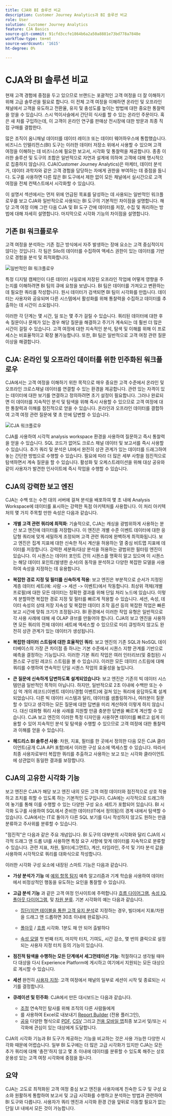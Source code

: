 ```yaml
---
title: CJA와 BI 솔루션 비교
description: Customer Journey Analytics과 BI 솔루션 비교
role: User
solution: Customer Journey Analytics
feature: CJA Basics
source-git-commit: 91cfd3ccfe1864b6a2a50a8881e73bd778a7848e
workflow-type: tm+mt
source-wordcount: '1615'
ht-degree: 0%

---
```



# CJA와 BI 솔루션 비교

현재 고객 경험에 중점을 두고 있으므로 브랜드는 포괄적인 고객 여정을 더 잘 이해하기 위해 고급 솔루션을 필요로 합니다. 이 전체 고객 여정을 이해하면 온라인 및 오프라인 채널에서 고객을 유도하고 전환율, 유지 및 충성도를 높이는 방법에 대한 중요한 통찰력을 얻을 수 있습니다. 스시 먹이사슬에서 간단히 식사를 할 수 있는 온라인 주문이다. 혹은 새 차를 구입하는데, 이 고객이 온라인 연구를 판매상 전시장에 대한 방문과 최종 직접 구매를 결합한다.

많은 조직이 옴니채널 데이터를 데이터 레이크 또는 데이터 웨어하우스에 통합했습니다. 비즈니스 인텔리전스(BI) 도구는 이러한 데이터 저장소 위에서 사용할 수 있으며 고객 여정을 이해하는 데 비즈니스에 필요한 보고서, 시각화 및 통찰력을 제공합니다. 종종 이러한 솔루션 및 도구의 조합은 일반적으로 자연과 설계에 의하며 고객에 대해 명시적으로 집중하지 않습니다. CJA(Customer Journey Analytics)은 마케터, 데이터 분석가, 데이터 과학자와 같은 고객 경험을 담당하는 자에게 권한을 부여하는 데 중점을 둡니다. 도구를 사용하면 다른 많은 BI 도구에서 제한 없이 모든 채널에서 실시간으로 고객 여정을 전체 컨텍스트에서 시각화할 수 있습니다.

이 설명서 섹션에서는 먼저 위에 언급된 목표를 달성하는 데 사용되는 일반적인 워크플로우를 보고 CJA와 일반적으로 사용되는 BI 도구의 기본적인 차이점을 설명합니다. 해당 고객 여정 이해 그런 다음 CJA 및 BI 도구 간에 데이터를 저장, 수집 및 쿼리하는 방법에 대해 자세히 설명합니다. 마지막으로 시각화 기능의 차이점을 설명합니다.

## 기존 BI 워크플로우

고객 여정을 분석하는 기존 접근 방식에서 자주 발생하는 장애 요소는 고객 중심적이지 않다는 것입니다. 각 팀은 Silo의 데이터를 수집하여 액세스 권한이 있는 데이터를 기반으로 경험을 분석 및 최적화합니다.

![일반적인 BI 워크플로우](./assets/biworkflow.png)

특정 디지털 캠페인이 다른 데이터 사일로에 저장된 오프라인 작업에 어떻게 영향을 주는지를 이해하려면 BI 팀의 큐에 요청을 보냅니다. BI 팀은 데이터를 가져오고 변환하는 데 필요한 쿼리를 작성합니다. 원시 데이터가 검색되면 BI 팀이 시각화를 만듭니다. 데이터는 사용자와 공유되며 다른 시스템에서 활성화를 위해 통찰력을 수집하고 데이터를 추출하는 데 시간이 소요됩니다.

이러한 각 단계는 몇 시간, 일 또는 몇 주가 걸릴 수 있습니다. 쿼리된 데이터에 대한 후속 질문이나 문제가 있는 경우 해당 질문을 해결하고 주기가 계속되는 데 훨씬 더 많은 시간이 걸릴 수 있습니다. 고객 여정에 대한 지속적인 분석, 탐색 및 이해를 위해 이 프로세스는 비효율적이고 확장 불가능합니다. 또한, BI 팀은 일반적으로 고객 여정 관련 질문 이상을 해결합니다.

## CJA: 온라인 및 오프라인 데이터를 위한 민주화된 워크플로우

CJA에서는 고객 여정을 이해하기 위한 목적으로 매우 중요한 고객 수준에서 온라인 및 오프라인 크로스채널 데이터를 연결할 수 있는 환경을 제공합니다. 관련 있는 자격이 있는 데이터에 대한 보기를 연결하고 정의하려면 초기 설정이 필요합니다. 그러나 완료되면 이 데이터를 지속적인 분석 및 탐색을 위해 즉시 사용할 수 있으므로 고객 여정에 대한 통찰력과 이해를 점진적으로 얻을 수 있습니다. 온라인과 오프라인 데이터를 결합하여 고객 여정 관련 질문에 몇 초 안에 답변할 수 있습니다.

![CJA 워크플로우](./assets/cjaworkflow.png)

CJA를 사용하여 시각적 analysis workspace 환경을 사용하여 질문하고 즉시 통찰력을 얻을 수 있습니다. SQL 코드가 없어도 크로스 채널 데이터 및 보고서를 즉시 사용할 수 있습니다. 추가 쿼리 및 분석은 UI에서 완전히 상관 관계가 있는 데이터를 드래그하여 놓는 간단한 방법으로 수행할 수 있습니다. 필요에 따라 더 많은 세부 사항을 점진적으로 탐색하면서 계속 질문을 할 수 있습니다. 활성화 및 오케스트레이션을 위해 대상 공유와 같이 사용자가 발견한 인사이트에 즉시 작업을 수행할 수 있습니다.

## CJA의 강력한 보고 엔진

CJA는 수백 또는 수천 대의 서버에 걸쳐 분석을 배포하여 몇 초 내에 Analysis Workspace에 데이터를 표시하는 강력한 독점 아키텍처를 사용합니다. 이 처리 아키텍처의 몇 가지 주목할 만한 속성은 다음과 같습니다.

* **개별 고객 관련 쿼리에 최적화**: 기술적으로, CJA는 캐싱을 광범위하게 사용하는 분산 보고 엔진에 데이터를 저장합니다. 이 엔진은 개별 수준 이벤트 데이터에 대한 응답형 쿼리에 맞게 세밀하게 조정되며 고객 관련 쿼리에 완벽하게 최적화됩니다. 보고 엔진은 집계 지표에 대한 신속한 적시 계산을 허용하는 열 중심 비트맵 지표에 데이터를 저장합니다. 강력한 세분화/대상 분석을 허용하는 광범위한 필터링 엔진이 있습니다. 이 시퀀스는 데이터 포인트 간의 시퀀스를 명확히 알고 있으며 이 시퀀스는 해당 데이터 포인트(발생한 순서)의 동작을 분석하고 다양한 복잡한 모델을 사용하여 속성을 지정하는 데 유용합니다.

* **복잡한 경로 지정 및 필터를 신속하게 적용**: 보고 엔진은 부분적으로 순서가 지정된 계층 데이터 세트(예: 사람 -> 세션 -> 이벤트)에서 작동합니다. 최상위 객체(개별 프로필)에 대한 모든 데이터는 정확한 결과를 위해 단일 처리 노드에 있습니다. 이렇게 분할하면 복잡한 경로 지정 및 필터를 빠르게 적용할 수 있습니다. 세션, 속성, 데이터 속성의 상태 저장 지속성 및 복잡한 데이터 조작 옵션 등의 복잡한 작업은 빠른 보고 시간에 맞춰 크기가 조정됩니다. BI 환경에서 이러한 작업 유형은 일반적으로 각 사용 사례에 대해 새 OLAP 큐브를 만들어야 합니다. CJA의 보고 엔진을 사용하면 모든 쿼리의 전체 데이터 세트에 액세스할 수 있으므로 미리 큐빙하지 않고도 완전히 상관 관계가 있는 데이터가 생성됩니다.

* **복잡한 데이터 스트림에 대한 효율적인 쿼리**: 보고 엔진의 기존 SQL과 NoSQL 데이터베이스의 가장 큰 차이점 중 하나는 기본 수준에서 시퀀스 지향 관계를 기반으로 예측을 결정하는 기능입니다. 이러한 기본 쿼리 작업은 여러 인터리브(및 중첩된) 시퀀스로 구성된 레코드 스트림을 볼 수 있습니다. 이러한 모든 데이터 스트림에 대해 쿼리를 수행하여 연속적인 단일 시퀀스 작업의 효율성을 높입니다.

* **큰 질문에 신속하게 답변하도록 설계되었습니다**: 보고 엔진은 기존의 빅 데이터 시스템만큼 일반적인 목적이 아닙니다. 하지만, 일반적으로 2초 이내에 수백만 또는 수십 억 개의 레코드(이벤트 데이터/경험 이벤트)에 걸쳐 있는 쿼리에 응답하도록 설계되었습니다. 다른 빅 데이터 시스템과 달리, 데이터를 샘플링하거나, 여러분이 질문할 수 있다고 생각하는 모든 질문에 대한 답변을 미리 계산하여 이렇게 하지 않습니다. 대신 대화형 쿼리 사용 사례를 지원할 만큼 충분한 답변을 빠르게 계산할 수 있습니다. CJA 보고 엔진의 이러한 특정 디자인을 사용하면 데이터를 빠르고 쉽게 이용할 수 있어 지속적인 분석 및 탐색을 수행할 수 있으므로 고객 여정에 대한 통찰력과 이해를 얻을 수 있습니다.

* **헤드리스 BI 솔루션 사용**: 차원, 지표, 필터를 한 곳에서 정의한 다음 모든 CJA 클라이언트(공개 CJA API 포함)에서 이러한 구성 요소에 액세스할 수 있습니다. 따라서 최종 사용자로부터 복잡한 쿼리를 추출하고 사용하는 보고 또는 시각화 클라이언트에 상관없이 동일한 결과를 보장합니다.

## CJA의 고유한 시각화 기능

보고 엔진은 CJA가 해당 보고 엔진 내의 모든 고객 여정 데이터와 점진적으로 상호 작용하고 조치를 취할 수 있도록 하는 기본적인 도구입니다. CJA에는 시각적으로 드래그하여 놓기를 통해 이를 수행할 수 있는 다양한 구성 요소 세트가 포함되어 있습니다. BI 시각화 도구를 사용하여 SQL에서 준비한 데이터(IT에서 정의됨)의 경계 내에서 탐색할 수 있습니다. CJA에서는 IT로 돌아가 다른 SQL 보기를 다시 작성하지 않고도 원하는 만큼 분류하고 주사위를 분류할 수 있습니다.

&quot;점진적&quot;은 다음과 같은 주요 개념입니다. BI 도구의 대부분의 시각화와 달리 CJA의 시각적 드래그 앤 드롭 UI를 사용하면 특정 요구 사항에 맞게 데이터를 지속적으로 분류할 수 있습니다. 관련 지표, 차원, 필터(세그먼트), 계산, 타임라인, 주석 및 기타 분석 값을 사용하여 시각적으로 쿼리를 대화식으로 작성합니다.

이러한 시각화 구성 요소에 내장된 스마트 기능은 다음과 같습니다.

* **가상 분석가 기능** 예 [예외 항목 탐지](/help/analysis-workspace/virtual-analyst/c-anomaly-detection/anomaly-detection.md) 예측 알고리즘과 기계 학습을 사용하여 데이터에서 비정상적인 행동을 유도하는 요인을 통찰할 수 있습니다.

* **고급 분석 기능** 과 같은 고객 여정 인사이트에 주력합니다 [흐름 다이어그램](/help/analysis-workspace/visualizations/c-flow/flow.md), [속성 IQ](/help/analysis-workspace/attribution/overview.md), [폴아웃 다이어그램](/help/analysis-workspace/visualizations/fallout/fallout-flow.md), 및 [차원 분류](/help/components/dimensions/t-breakdown-fa.md). 기본 시각화의 예는 다음과 같습니다.

   * [집단/지연 테이블을 통한 고객 유지 분석](/help/analysis-workspace/visualizations/cohort-table/cohort-use-cases.md)로 지정하는 경우, 빌더에서 지표/차원을 드래그 앤 드롭하면 30초 이내에 완료됩니다.

   * [폴아웃](/help/analysis-workspace/visualizations/fallout/configuring-fallout.md) / [흐름](/help/analysis-workspace/visualizations/c-flow/create-flow.md) 시각화. 1분도 채 안 되어 출발하다

   * [속성 모델](/help/analysis-workspace/attribution/algorithmic.md) 첫 번째 터치, 마지막 터치, 기여도, 시간 감소, 몇 번의 클릭으로 설정되는 사용자 지정 터치 등의 기능이 있습니다.

* **점진적 탐색을 수행하는 모든 단계에서 세그먼테이션 기능**: 적절하다고 생각될 때마다 대상을 다시 Experience Platform에 게시하고 여기에서 지원되는 모든 대상으로 게시할 수 있습니다.

* **세션** 완전히 [사용자 지정](/help/data-views/component-settings/persistence.md): 고객 여정에서 채널의 일부로 세션이 시작 및 종료되는 시기를 결정합니다.

* **큐레이션 및 민주화**: CJA에서 만든 대시보드는 다음과 같습니다.

   * [조정](/help/analysis-workspace/curate-share/curate.md) 연속적인 탐사를 위해 조직의 다른 사람들에게
   * 를 사용하여 Excel로 내보내기 [Report Builder](/help/report-builder/report-buider-overview.md) (전용 플러그인),
   * [공유](/help/analysis-workspace/curate-share/share-projects.md) 다양한 형식으로 [PDF](/help/analysis-workspace/curate-share/download-send.md), [CSV](/help/analysis-workspace/curate-share/download-send.md) 그리고 [전용 모바일 앱](/help/mobile-app/home.md)최종 보고서 및/또는 시각화에 관심이 있는 대상에게 도달합니다.

CJA의 시각화 기능과 BI 도구가 제공하는 기능을 비교하는 것은 사용 가능한 다양한 시각화 때문에 어렵습니다. 일부 BI 도구에는 더 많은 고급 시각화가 있지만 CJA는 모든 추가 쿼리에 대해 &#39;충전&#39;하지 않고 몇 초 이내에 데이터를 분류할 수 있도록 해주는 상호 운용성 있는 고객 여정 시각화에 중점을 둡니다.


## 요약

CJA는 고도로 최적화된 고객 여정 중심 보고 엔진을 사용자에게 친숙한 도구 및 구성 요소와 원활하게 통합하여 보고서 및 고급 시각화를 수행하고 분석하는 방법과 관련하여 BI 도구와 다릅니다. 사용자가 쿼리 엔진과 시각화 환경 간을 앞뒤로 이동할 필요가 없는 단일 UI 내에서 모든 것이 가능합니다.

